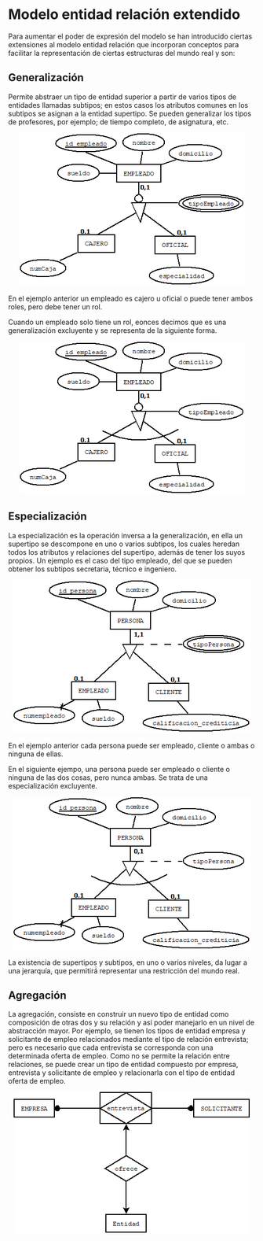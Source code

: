 # Modelo entidad relación extendido

Para aumentar el poder de expresión del modelo se han introducido ciertas extensiones
al modelo entidad relación que incorporan conceptos para facilitar la representación
de ciertas estructuras del mundo real y son:

## Generalización

Permite abstraer un tipo de entidad superior a partir de varios tipos de entidades
llamadas subtipos; en estos casos los atributos comunes en los subtipos se asignan a la
entidad supertipo. Se pueden generalizar los tipos de profesores, por ejemplo; de tiempo
completo, de asignatura, etc.

<p align="center"\><img src=img/generalizacion-no-excluyente.png "hosts" alt="hosts"\>

En el ejemplo anterior un empleado es cajero u oficial o puede tener ambos roles, pero
debe tener un rol.

Cuando un empleado solo tiene un rol, eonces decimos que es una generalización excluyente
y se representa de la siguiente forma.

<p align="center"\><img src=img/generalizacion-excluyente.png "hosts" alt="hosts"\>

## Especialización

La especialización es la operación inversa a la generalización, en ella un supertipo se
descompone en uno o varios subtipos, los cuales heredan todos los atributos y relaciones
del supertipo, además de tener los suyos propios. Un ejemplo es el caso del tipo empleado,
del que se pueden obtener los subtipos secretaria, técnico e ingeniero.

<p align="center"\><img src=img/especializacion-noexcluyente.png "hosts" alt="hosts"\>

En el ejemplo anterior cada persona puede ser empleado, cliente o ambas o ninguna de
ellas.

En el siguiente ejempo, una persona puede ser empleado o cliente o ninguna de las dos
cosas, pero nunca ambas. Se  trata de una especialización excluyente.

<p align="center"\><img src=img/especializacion-excluyente1.png "hosts" alt="hosts"\>


La existencia de supertipos y subtipos, en uno o varios niveles, da lugar a una jerarquía,
que permitirá́ representar una restricción del mundo real.

## Agregación

La agregación, consiste en construir un nuevo tipo de entidad como composición de otras
dos y su relación y así poder manejarlo en un nivel de abstracción mayor. Por ejemplo, se
tienen los tipos de entidad empresa y solicitante de empleo relacionados mediante el tipo
de relación entrevista; pero es necesario que cada entrevista se corresponda con una
determinada oferta de empleo. Como no se permite la relación entre relaciones, se puede
crear un tipo de entidad compuesto por empresa, entrevista y solicitante de empleo y
relacionarla con el tipo de entidad oferta de empleo.

<p align="center"\><img src=img/agregacion.png "hosts" alt="hosts"\>